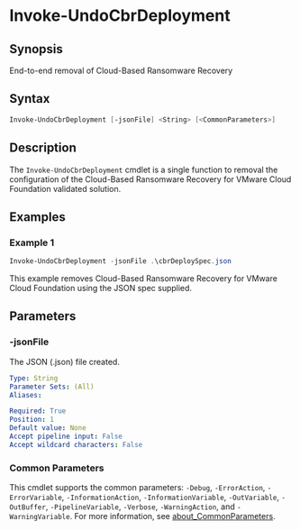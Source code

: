 # Invoke-UndoCbrDeployment

## Synopsis

End-to-end removal of Cloud-Based Ransomware Recovery

## Syntax

``` powershell
Invoke-UndoCbrDeployment [-jsonFile] <String> [<CommonParameters>]
```

## Description

The `Invoke-UndoCbrDeployment` cmdlet is a single function to removal the configuration of the Cloud-Based Ransomware Recovery for VMware Cloud Foundation validated solution.

## Examples

### Example 1

``` powershell
Invoke-UndoCbrDeployment -jsonFile .\cbrDeploySpec.json
```

This example removes Cloud-Based Ransomware Recovery for VMware Cloud Foundation using the JSON spec supplied.

## Parameters

### -jsonFile

The JSON (.json) file created.

```yaml
Type: String
Parameter Sets: (All)
Aliases:

Required: True
Position: 1
Default value: None
Accept pipeline input: False
Accept wildcard characters: False
```

### Common Parameters

This cmdlet supports the common parameters: `-Debug`, `-ErrorAction`, `-ErrorVariable`, `-InformationAction`, `-InformationVariable`, `-OutVariable`, `-OutBuffer`, `-PipelineVariable`, `-Verbose`, `-WarningAction`, and `-WarningVariable`. For more information, see [about_CommonParameters](http://go.microsoft.com/fwlink/?LinkID=113216).
